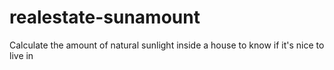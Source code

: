 # realestate-sunamount
Calculate the amount of natural sunlight inside a house to know if it's nice to live in
